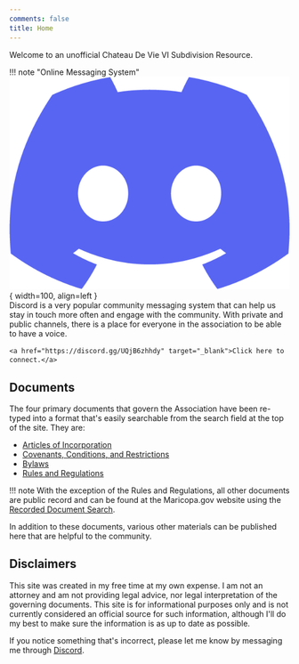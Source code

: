 ```yaml
---
comments: false
title: Home
---
```

Welcome to an unofficial Chateau De Vie VI Subdivision Resource.  

!!! note "Online Messaging System"
    ![Image](media/discord.png){ width=100, align=left }  
    Discord is a very popular community messaging system that can help us stay in touch more often and engage with the community.  With private and public channels, there is a place for everyone in the association to be able to have a voice.

    <a href="https://discord.gg/UQjB6zhhdy" target="_blank">Click here to connect.</a>

## Documents

The four primary documents that govern the Association have been re-typed into a format that's easily searchable from the search field at the top of the site.  They are:

  * [Articles of Incorporation](Governing-Documents/Articles-of-Incorporation/01-Introduction.md)
  * [Covenants, Conditions, and Restrictions](Governing-Documents/Declaration-of-Covenants-Conditions-and-Restrictions/00intro.md)
  * [Bylaws](Governing-Documents/Bylaws/Article-1.md)
  * [Rules and Regulations](Governing-Documents/Rules-and-Regulations/Original-Document/section-01.md)

!!! note
    With the exception of the Rules and Regulations, all other documents are public record and can be found at the Maricopa.gov website using the <a href="https://recorder.maricopa.gov/recdocdata/" target="_blank">Recorded Document Search</a>.

In addition to these documents, various other materials can be published here that are helpful to the community.

## Disclaimers

This site was created in my free time at my own expense.  I am not an attorney and am not providing legal advice, nor legal interpretation of the governing documents. This site is for informational purposes only and is not currently considered an official source for such information, although I'll do my best to make sure the information is as up to date as possible.

If you notice something that's incorrect, please let me know by messaging me through <a href="https://discord.gg/UQjB6zhhdy" target="_blank">Discord</a>.
